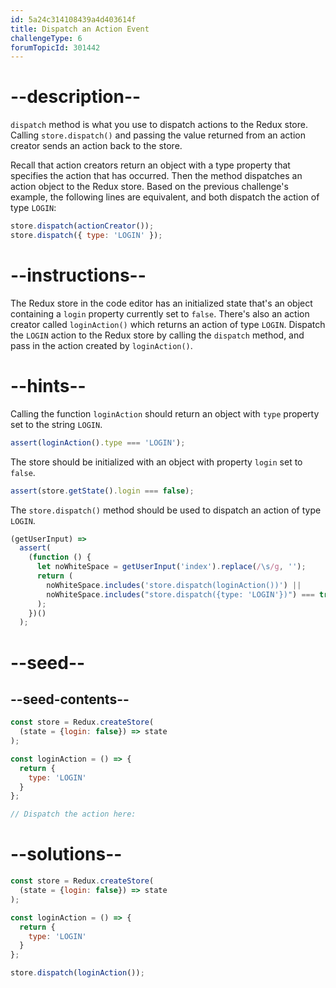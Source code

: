 ```yaml
---
id: 5a24c314108439a4d403614f
title: Dispatch an Action Event
challengeType: 6
forumTopicId: 301442
---
```


# --description--

`dispatch` method is what you use to dispatch actions to the Redux store. Calling `store.dispatch()` and passing the value returned from an action creator sends an action back to the store.

Recall that action creators return an object with a type property that specifies the action that has occurred. Then the method dispatches an action object to the Redux store. Based on the previous challenge's example, the following lines are equivalent, and both dispatch the action of type `LOGIN`:

```js
store.dispatch(actionCreator());
store.dispatch({ type: 'LOGIN' });
```

# --instructions--

The Redux store in the code editor has an initialized state that's an object containing a `login` property currently set to `false`. There's also an action creator called `loginAction()` which returns an action of type `LOGIN`. Dispatch the `LOGIN` action to the Redux store by calling the `dispatch` method, and pass in the action created by `loginAction()`.

# --hints--

Calling the function `loginAction` should return an object with `type` property set to the string `LOGIN`.

```js
assert(loginAction().type === 'LOGIN');
```

The store should be initialized with an object with property `login` set to `false`.

```js
assert(store.getState().login === false);
```

The `store.dispatch()` method should be used to dispatch an action of type `LOGIN`.

```js
(getUserInput) =>
  assert(
    (function () {
      let noWhiteSpace = getUserInput('index').replace(/\s/g, '');
      return (
        noWhiteSpace.includes('store.dispatch(loginAction())') ||
        noWhiteSpace.includes("store.dispatch({type: 'LOGIN'})") === true
      );
    })()
  );
```

# --seed--

## --seed-contents--

```js
const store = Redux.createStore(
  (state = {login: false}) => state
);

const loginAction = () => {
  return {
    type: 'LOGIN'
  }
};

// Dispatch the action here:
```

# --solutions--

```js
const store = Redux.createStore(
  (state = {login: false}) => state
);

const loginAction = () => {
  return {
    type: 'LOGIN'
  }
};

store.dispatch(loginAction());
```
